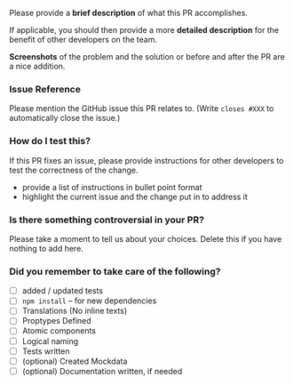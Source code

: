 Please provide a **brief description** of what this PR accomplishes.

If applicable, you should then provide a more **detailed description** for the benefit of other developers on the team.

**Screenshots** of the problem and the solution or before and after the PR are a nice addition.

### Issue Reference

Please mention the GitHub issue this PR relates to. (Write `closes #XXX` to automatically close the issue.)

### How do I test this?

If this PR fixes an issue, please provide instructions for other developers to test the correctness of the change.

-   provide a list of instructions in bullet point format
-   highlight the current issue and the change put in to address it

### Is there something controversial in your PR?

Please take a moment to tell us about your choices. Delete this if you have nothing to add here.

### Did you remember to take care of the following?

-   [ ] added / updated tests
-   [ ] `npm install` – for new dependencies
-   [ ] Translations (No inline texts)
-   [ ] Proptypes Defined
-   [ ] Atomic components
-   [ ] Logical naming
-   [ ] Tests written
-   [ ] (optional) Created Mockdata
-   [ ] (optional) Documentation written, if needed